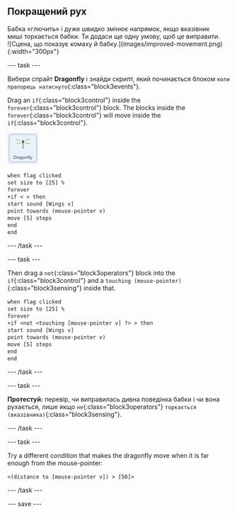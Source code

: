 ## Покращений рух

<div style="display: flex; flex-wrap: wrap">
<div style="flex-basis: 200px; flex-grow: 1; margin-right: 15px;">
Бабка «глючить» і дуже швидко змінює напрямок, якщо вказівник миші торкається бабки. Ти додаси ще одну умову, щоб це виправити.
</div>
<div>
![Сцена, що показує комаху й бабку.](images/improved-movement.png){:width="300px"}
</div>
</div>

--- task ---

Вибери спрайт **Dragonfly** і знайди скрипт, який починається блоком `коли прапорець натиснуто`{:class="block3events"}.

Drag an `if`{:class="block3control"} inside the `forever`{:class="block3control"} block. The blocks inside the `forever`{:class="block3control"} will move inside the `if`{:class="block3control"}.

![](images/dragonfly-icon.png)

```blocks3
when flag clicked
set size to [25] %
forever
+if < > then
start sound [Wings v]
point towards (mouse-pointer v)
move [5] steps
end
end
```
--- /task ---

--- task ---

Then drag a `not`{:class="block3operators"} block into the `if`{:class="block3control"} and a `touching (mouse-pointer)`{:class="block3sensing"} inside that.

```blocks3
when flag clicked
set size to [25] %
forever
+if <not <touching [mouse-pointer v] ?> > then
start sound [Wings v]
point towards (mouse-pointer v)
move [5] steps
end
end
```

--- /task ---

--- task ---

**Протестуй:** перевір, чи виправилась дивна поведінка бабки і чи вона рухається, лише якщо `не`{:class="block3operators"} `торкається (вказівника)`{:class="block3sensing"}.

--- /task ---

--- task ---

Try a different condition that makes the dragonfly move when it is far enough from the mouse-pointer:

```blocks3
<(distance to [mouse-pointer v]) > [50]>
```

--- /task ---

--- save ---
